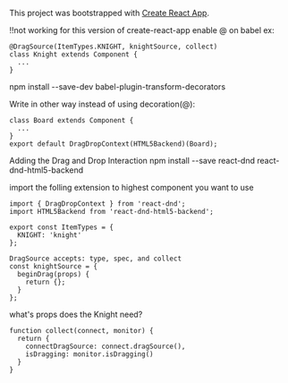 This project was bootstrapped with [Create React App](https://github.com/facebookincubator/create-react-app).


!!not working for this version of create-react-app
enable @ on babel
ex:
```
@DragSource(ItemTypes.KNIGHT, knightSource, collect)
class Knight extends Component {
  ...
}
```
npm install --save-dev babel-plugin-transform-decorators

Write in other way instead of using decoration(@):
```
class Board extends Component {
  ...
}
export default DragDropContext(HTML5Backend)(Board);
```

Adding the Drag and Drop Interaction 
npm install --save react-dnd react-dnd-html5-backend

import the folling extension to highest component you want to use
```
import { DragDropContext } from 'react-dnd';
import HTML5Backend from 'react-dnd-html5-backend';
```

```
export const ItemTypes = {
  KNIGHT: 'knight'
};

DragSource accepts: type, spec, and collect
const knightSource = {
  beginDrag(props) {
    return {};
  }
};
```
what's props does the Knight need?
```
function collect(connect, monitor) {
  return {
    connectDragSource: connect.dragSource(),
    isDragging: monitor.isDragging()
  }
}
```
